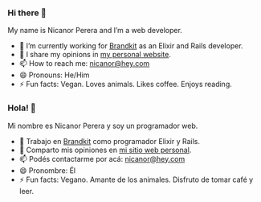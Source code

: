 ### Hi there 👋

My name is Nicanor Perera and I’m a web developer.

- 🔭 I’m currently working for [Brandkit](https://www.brandkit.io/) as an Elixir and Rails developer.
- 💬 I share my opinions in [my personal website](http://nicanor.github.io/).
- 📫 How to reach me: nicanor@hey.com
- 😄 Pronouns: He/Him
- ⚡ Fun facts: Vegan. Loves animals. Likes coffee. Enjoys reading.

### Hola! 👋

Mi nombre es Nicanor Perera y soy un programador web.

- 🔭 Trabajo en [Brandkit](https://www.brandkit.io/) como programador Elixir y Rails.
- 💬 Comparto mis opiniones en [mi sitio web personal](http://nicanor.github.io/).
- 📫 Podés contactarme por acá: nicanor@hey.com
- 😄 Pronombre: Él
- ⚡ Fun facts: Vegano. Amante de los animales. Disfruto de tomar café y leer.
